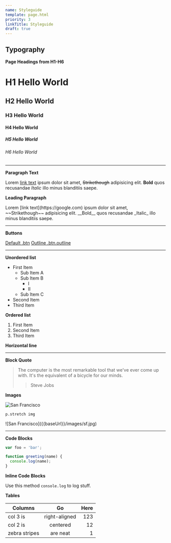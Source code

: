 ```yaml
---
name: Styleguide
template: page.html
priority: 3
linkTitle: Styleguide
draft: true
---
```


## Typography

__Page Headings from H1-H6__

# H1 Hello World

## H2 Hello World

### H3 Hello World

#### H4 Hello World

##### H5 Hello World

###### H6 Hello World

<hr>

__Paragraph Text__

Lorem [link text](https://google.com) ipsum dolor sit amet, ~~Strikethough~~ adipisicing elit. __Bold__ quos recusandae _Italic_ illo minus blanditiis saepe.

__Leading Paragraph__

<p class="leading">Lorem [link text](https://google.com) ipsum dolor sit amet, ~~Strikethough~~ adipisicing elit. __Bold__ quos recusandae _Italic_ illo minus blanditiis saepe.</p>

<hr>

__Buttons__

<a href="#" class="btn">Default .btn</a> <a href="#" class="btn outline">Outline .btn.outline</a>

<hr>

__Unordered list__

- First Item
  - Sub Item A
  - Sub Item B
      - I
      - II
  - Sub Item C
- Second Item
- Third Item

__Ordered list__

1. First Item
2. Second Item
3. Third Item

__Horizontal line__

- - -

__Block Quote__

> The computer is the most remarkable tool that we've ever come up with. It's the
equivalent of a bicycle for our minds.
> > Steve Jobs

__Images__

![San Francisco]({{baseUrl}}/images/sf.jpg)

`p.stretch img`

<p class="stretch">![San Francisco]({{baseUrl}}/images/sf.jpg)</p>

<hr>

__Code Blocks__

```js
var foo = 'bar';

function greeting(name) {
  console.log(name);
}
```

__Inline Code Blocks__

Use this method `console.log` to log stuff.

__Tables__

| Columns       | Go            | Here  |
| ------------- |:-------------:| -----:|
| col 3 is      | right-aligned | 123   |
| col 2 is      | centered      |   12  |
| zebra stripes | are neat      |    1  |
